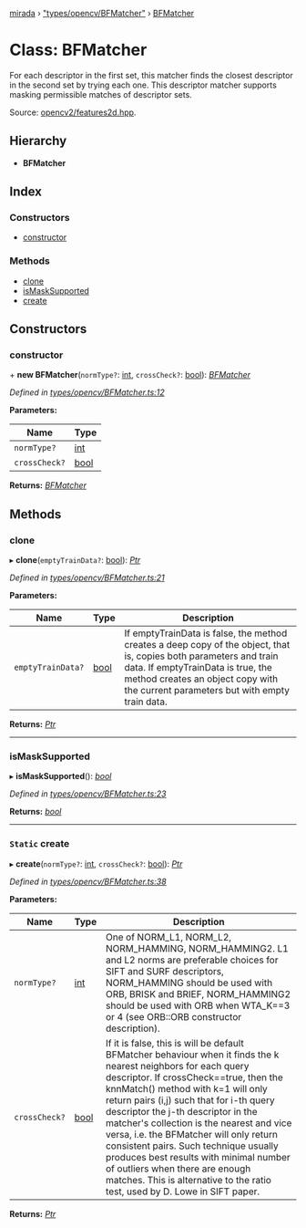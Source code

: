 [mirada](../README.md) › ["types/opencv/BFMatcher"](../modules/_types_opencv_bfmatcher_.md) › [BFMatcher](_types_opencv_bfmatcher_.bfmatcher.md)

# Class: BFMatcher


For each descriptor in the first set, this matcher finds the closest descriptor in the second set by
trying each one. This descriptor matcher supports masking permissible matches of descriptor sets.

Source:
[opencv2/features2d.hpp](https://github.com/opencv/opencv/tree/master/modules/core/include/opencv2/features2d.hpp#L1140).

## Hierarchy

* **BFMatcher**

## Index

### Constructors

* [constructor](_types_opencv_bfmatcher_.bfmatcher.md#constructor)

### Methods

* [clone](_types_opencv_bfmatcher_.bfmatcher.md#clone)
* [isMaskSupported](_types_opencv_bfmatcher_.bfmatcher.md#ismasksupported)
* [create](_types_opencv_bfmatcher_.bfmatcher.md#static-create)

## Constructors

###  constructor

\+ **new BFMatcher**(`normType?`: [int](../modules/_types_opencv__hacks_.md#int), `crossCheck?`: [bool](../modules/_types_opencv__hacks_.md#bool)): *[BFMatcher](_types_opencv_bfmatcher_.bfmatcher.md)*

*Defined in [types/opencv/BFMatcher.ts:12](https://github.com/cancerberoSgx/mirada/blob/2aa7cf1/mirada/src/types/opencv/BFMatcher.ts#L12)*

**Parameters:**

Name | Type |
------ | ------ |
`normType?` | [int](../modules/_types_opencv__hacks_.md#int) |
`crossCheck?` | [bool](../modules/_types_opencv__hacks_.md#bool) |

**Returns:** *[BFMatcher](_types_opencv_bfmatcher_.bfmatcher.md)*

## Methods

###  clone

▸ **clone**(`emptyTrainData?`: [bool](../modules/_types_opencv__hacks_.md#bool)): *[Ptr](../modules/_types_opencv__hacks_.md#ptr)*

*Defined in [types/opencv/BFMatcher.ts:21](https://github.com/cancerberoSgx/mirada/blob/2aa7cf1/mirada/src/types/opencv/BFMatcher.ts#L21)*

**Parameters:**

Name | Type | Description |
------ | ------ | ------ |
`emptyTrainData?` | [bool](../modules/_types_opencv__hacks_.md#bool) | If emptyTrainData is false, the method creates a deep copy of the object, that is, copies both parameters and train data. If emptyTrainData is true, the method creates an object copy with the current parameters but with empty train data.  |

**Returns:** *[Ptr](../modules/_types_opencv__hacks_.md#ptr)*

___

###  isMaskSupported

▸ **isMaskSupported**(): *[bool](../modules/_types_opencv__hacks_.md#bool)*

*Defined in [types/opencv/BFMatcher.ts:23](https://github.com/cancerberoSgx/mirada/blob/2aa7cf1/mirada/src/types/opencv/BFMatcher.ts#L23)*

**Returns:** *[bool](../modules/_types_opencv__hacks_.md#bool)*

___

### `Static` create

▸ **create**(`normType?`: [int](../modules/_types_opencv__hacks_.md#int), `crossCheck?`: [bool](../modules/_types_opencv__hacks_.md#bool)): *[Ptr](../modules/_types_opencv__hacks_.md#ptr)*

*Defined in [types/opencv/BFMatcher.ts:38](https://github.com/cancerberoSgx/mirada/blob/2aa7cf1/mirada/src/types/opencv/BFMatcher.ts#L38)*

**Parameters:**

Name | Type | Description |
------ | ------ | ------ |
`normType?` | [int](../modules/_types_opencv__hacks_.md#int) | One of NORM_L1, NORM_L2, NORM_HAMMING, NORM_HAMMING2. L1 and L2 norms are preferable choices for SIFT and SURF descriptors, NORM_HAMMING should be used with ORB, BRISK and BRIEF, NORM_HAMMING2 should be used with ORB when WTA_K==3 or 4 (see ORB::ORB constructor description).  |
`crossCheck?` | [bool](../modules/_types_opencv__hacks_.md#bool) | If it is false, this is will be default BFMatcher behaviour when it finds the k nearest neighbors for each query descriptor. If crossCheck==true, then the knnMatch() method with k=1 will only return pairs (i,j) such that for i-th query descriptor the j-th descriptor in the matcher's collection is the nearest and vice versa, i.e. the BFMatcher will only return consistent pairs. Such technique usually produces best results with minimal number of outliers when there are enough matches. This is alternative to the ratio test, used by D. Lowe in SIFT paper.  |

**Returns:** *[Ptr](../modules/_types_opencv__hacks_.md#ptr)*